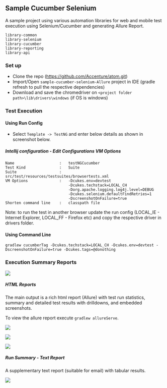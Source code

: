 ## Sample Cucumber Selenium
A sample project using various automation libraries for web and mobile test execution using Selenium/Cucumber and generating Allure Report.

    library-common
    library-selenium
    library-cucumber
    library-reporting
    library-api

### Set up

- Clone the repo  (https://github.com/Accenture/atom.git)
- Import/Open `sample-cucumber-selenium-Allure` project in IDE (gradle refresh to pull the respective dependencies) 
- Download and save the chromedriver on `<project folder path>\lib\drivers\windows` (if OS is windows)

### Test Execution
#### Using Run Config
- Select `Template -> TestNG` and enter below details as shown in screenshot below.

##### Intellij configuration - Edit Configurations VM Options
    Name                    :   testNGCucumber
    Test Kind               :   Suite
    Suite                   :   src/test/resources/testsuites/browsertests.xml
    VM Options              :   -Dcukes.env=devtest
                                -Dcukes.techstack=LOCAL_CH
                                -Dorg.apache.logging.log4j.level=DEBUG
                                -Dcukes.selenium.defaultFindRetries=1
                                -DscreenshotOnFailure=true
    Shorten command line    :   classpath file

Note: to run the test in another browser update the run config (LOCAL_IE - Internet Explorer, LOCAL_FF - Firefox etc) and copy the respective driver in drivers folder.

#### Using Command Line 
    gradlew cucumberTag -Dcukes.techstack=LOCAL_CH -Dcukes.env=devtest -DscreenshotOnFailure=true -Dcukes.tags=@donothing

### Execution Summary Reports
![](documentation/ExecutionSummary.png)
##### HTML Reports
The main output is a rich html report (Allure) with test run statistics, summary and detailed test results with drilldowns, and embedded screenshots.

To view the allure report execute `gradlew allureServe`.

![](documentation/allure1.PNG)

![](documentation/allure2.PNG)

![](documentation/allure3.PNG)

##### Run Summary - Text Report
A supplementary text report (suitable for email) with tabular results.

![](documentation/runSummary.PNG)
